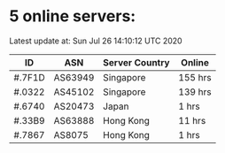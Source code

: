 # 5 online servers:

Latest update at: Sun Jul 26 14:10:12 UTC 2020

| ID | ASN | Server Country | Online |
| -- | --- | -------------- | ------ |
| #.7F1D | AS63949 | Singapore | 155 hrs |
| #.0322 | AS45102 | Singapore | 139 hrs |
| #.6740 | AS20473 | Japan | 1 hrs |
| #.33B9 | AS63888 | Hong Kong | 11 hrs |
| #.7867 | AS8075 | Hong Kong | 1 hrs |

